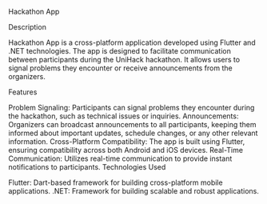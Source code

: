 Hackathon App

Description

Hackathon App is a cross-platform application developed using Flutter and .NET technologies. The app is designed to facilitate communication between participants during the UniHack hackathon. It allows users to signal problems they encounter or receive announcements from the organizers.

Features

Problem Signaling: Participants can signal problems they encounter during the hackathon, such as technical issues or inquiries.
Announcements: Organizers can broadcast announcements to all participants, keeping them informed about important updates, schedule changes, or any other relevant information.
Cross-Platform Compatibility: The app is built using Flutter, ensuring compatibility across both Android and iOS devices.
Real-Time Communication: Utilizes real-time communication to provide instant notifications to participants.
Technologies Used

Flutter: Dart-based framework for building cross-platform mobile applications.
.NET: Framework for building scalable and robust applications.
